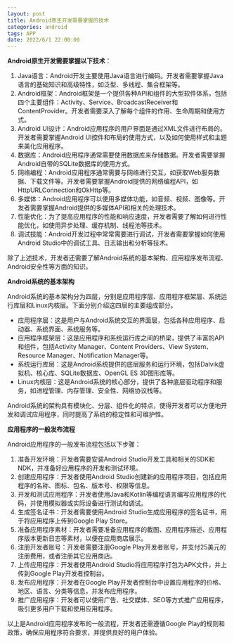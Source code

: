 ```yaml
---
layout: post
title: Android原生开发需要掌握的技术
categories: android 
tags: APP
date: 2022/6/1 22:00:00
---
```


**Android原生开发需要掌握以下技术**：

1. Java语言：Android开发主要使用Java语言进行编码。开发者需要掌握Java语言的基础知识和高级特性，如泛型、多线程、集合框架等。
2. Android框架：Android框架是一个提供各种API和组件的大型软件体系，包括四个主要组件：Activity、Service、BroadcastReceiver和ContentProvider。开发者需要深入了解每个组件的作用、生命周期和使用方式。
3. Android UI设计：Android应用程序的用户界面是通过XML文件进行布局的。开发者需要掌握Android UI控件和布局的使用方式，以及如何使用样式和主题来美化应用程序。
4. 数据库：Android应用程序通常需要使用数据库来存储数据。开发者需要掌握Android自带的SQLite数据库的使用方式。
5. 网络编程：Android应用程序通常需要与网络进行交互，如获取Web服务数据、下载文件等。开发者需要掌握Android提供的网络编程API，如HttpURLConnection和OkHttp等。
6. 多媒体：Android应用程序可以使用多媒体功能，如音频、视频、图像等。开发者需要掌握Android提供的多媒体API和相关的处理技术。
7. 性能优化：为了提高应用程序的性能和响应速度，开发者需要了解如何进行性能优化，如使用异步处理、缓存机制、线程池等技术。
8. 调试技能：Android开发过程中常常需要进行调试，开发者需要掌握如何使用Android Studio中的调试工具、日志输出和分析等技术。

除了上述技术，开发者还需要了解Android系统的基本架构、应用程序发布流程、Android安全性等方面的知识。

**Android系统的基本架构**

Android系统的基本架构分为四层，分别是应用程序层、应用程序框架层、系统运行库层和Linux内核层。下面分别介绍这四层的主要组成部分。

- 应用程序层：这是用户与Android系统交互的界面层，包括各种应用程序、启动器、系统界面、系统服务等。
- 应用程序框架层：这是应用程序和系统运行库之间的桥梁，提供了丰富的API和组件，包括Activity Manager、Content Providers、View System、Resource Manager、Notification Manager等。
- 系统运行库层：这是Android系统提供的底层服务和运行环境，包括Dalvik虚拟机、核心库、SQLite数据库、OpenGL ES 3D图形库等。
- Linux内核层：这是Android系统的核心部分，提供了各种底层驱动程序和服务，如进程管理、内存管理、安全性、网络协议栈等。

Android系统的架构具有模块化、分层、组件化的特点，使得开发者可以方便地开发和调试应用程序，同时提高了系统的稳定性和可维护性。

**应用程序的一般发布流程**

Android应用程序的一般发布流程包括以下步骤：

1. 准备开发环境：开发者需要安装Android Studio开发工具和相关的SDK和NDK，并准备好应用程序的开发和测试环境。
2. 创建应用程序：开发者使用Android Studio创建新的应用程序项目，包括应用程序的名称、图标、包名、版本号、权限等信息。
3. 开发和测试应用程序：开发者使用Java和Kotlin等编程语言编写应用程序的代码，并使用模拟器或实际设备进行测试和调试。
4. 生成签名证书：开发者需要使用Android Studio生成应用程序的签名证书，用于将应用程序上传到Google Play Store。
5. 准备应用程序素材：开发者需要准备应用程序的截图、应用程序描述、应用程序版本更新日志等素材，以便在应用商店展示。
6. 注册开发者账号：开发者需要注册Google Play开发者账号，并支付25美元的注册费用，或者注册其它应用商店。
7. 上传应用程序：开发者使用Android Studio将应用程序打包为APK文件，并上传到Google Play开发者控制台。
8. 发布应用程序：开发者在Google Play开发者控制台中设置应用程序的价格、地区、语言、分类等信息，并发布应用程序。
9. 推广应用程序：开发者可以使用广告、社交媒体、SEO等方式推广应用程序，吸引更多用户下载和使用应用程序。

以上是Android应用程序发布的一般流程，开发者还需遵循Google Play的规则和政策，确保应用程序符合要求，并提供良好的用户体验。